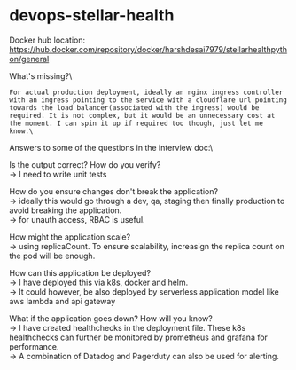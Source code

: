 # devops-stellar-health

Docker hub location:
https://hub.docker.com/repository/docker/harshdesai7979/stellarhealthpython/general


What's missing?\
    
    For actual production deployment, ideally an nginx ingress controller with an ingress pointing to the service with a cloudflare url pointing towards the load balancer(associated with the ingress) would be required. It is not complex, but it would be an unnecessary cost at the moment. I can spin it up if required too though, just let me know.\


Answers to some of the questions in the interview doc:\

Is the output correct? How do you verify?\
  -> I need to write unit tests

How do you ensure changes don't break the application?\
  -> ideally this would go through a dev, qa, staging then finally production to avoid breaking the application.\
  -> for unauth access, RBAC is useful.

How might the application scale?\
  -> using replicaCount. To ensure scalability, increasign the replica count on the pod will be enough.

How can this application be deployed?\
  -> I have deployed this via k8s, docker and helm.\
  -> It could however, be also deployed by serverless application model like aws lambda and api gateway

What if the application goes down? How will you know?\
  -> I have created healthchecks in the deployment file. These k8s healthchecks can further be monitored by prometheus and grafana for performance.\
  -> A combination of Datadog and Pagerduty can also be used for alerting.
